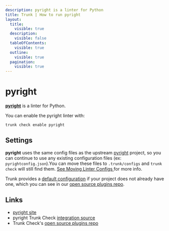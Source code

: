 ```yaml
---
description: pyright is a linter for Python
title: Trunk | How to run pyright
layout:
  title:
    visible: true
  description:
    visible: false
  tableOfContents:
    visible: true
  outline:
    visible: true
  pagination:
    visible: true
---
```


# pyright

[**pyright**](https://github.com/microsoft/pyright) is a linter for Python.

You can enable the pyright linter with:

```shell
trunk check enable pyright
```

## Settings

**pyright** uses the same config files as the
upstream [pyright](https://github.com/microsoft/pyright) project, so you can continue to use any
existing configuration files (ex: `pyrightconfig.json`).You can move these files to `.trunk/configs` and `trunk check` will still find them. [See Moving Linter Configs ](..#moving-linter-configs) for more info.

Trunk provides a [default configuration](https://github.com/trunk-io/plugins/tree/main/linters/pyright) if your project does not already have one,
which you can see in our [open source plugins repo]().



## Links

* [pyright site](https://github.com/microsoft/pyright)
* pyright Trunk Check [integration source](https://github.com/trunk-io/plugins/tree/main/linters/pyright)
* Trunk Check's [open source plugins repo](https://github.com/trunk-io/plugins/tree/main)
